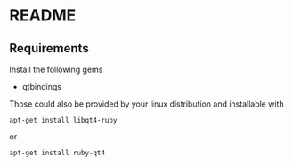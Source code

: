 README
======

Requirements
------------

Install the following gems


  * qtbindings

Those could also be provided by your linux distribution and installable
with 

    apt-get install libqt4-ruby 

or 

    apt-get install ruby-qt4


